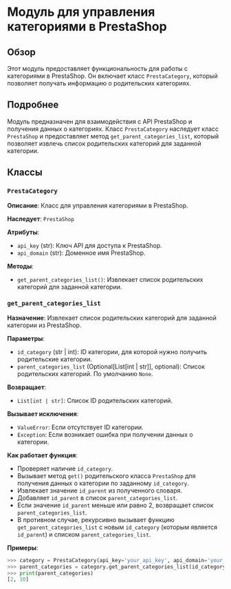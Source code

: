 # Модуль для управления категориями в PrestaShop

## Обзор

Этот модуль предоставляет функциональность для работы с категориями в PrestaShop. Он включает класс `PrestaCategory`, который позволяет получать информацию о родительских категориях. 

## Подробнее

Модуль предназначен для взаимодействия с API PrestaShop и получения данных о категориях. Класс `PrestaCategory` наследует класс `PrestaShop` и предоставляет метод `get_parent_categories_list`, который позволяет извлечь список родительских категорий для заданной категории.

## Классы

### `PrestaCategory`

**Описание**: Класс для управления категориями в PrestaShop.

**Наследует**: `PrestaShop` 

**Атрибуты**:

- `api_key` (str): Ключ API для доступа к PrestaShop.
- `api_domain` (str): Доменное имя PrestaShop.

**Методы**:

- `get_parent_categories_list()`: Извлекает список родительских категорий для заданной категории. 


### `get_parent_categories_list`

**Назначение**: Извлекает список родительских категорий для заданной категории из PrestaShop. 

**Параметры**:

- `id_category` (str | int): ID категории, для которой нужно получить родительские категории.
- `parent_categories_list` (Optional[List[int | str]], optional): Список родительских категорий. По умолчанию `None`.

**Возвращает**:

- `List[int | str]`: Список ID родительских категорий.

**Вызывает исключения**:

- `ValueError`: Если отсутствует ID категории.
- `Exception`: Если возникает ошибка при получении данных о категории.

**Как работает функция**:

- Проверяет наличие `id_category`. 
- Вызывает метод `get()` родительского класса `PrestaShop` для получения данных о категории по заданному `id_category`. 
- Извлекает значение `id_parent` из полученного словаря.
- Добавляет `id_parent` в список `parent_categories_list`.
- Если значение `id_parent` меньше или равно 2, возвращает список `parent_categories_list`.
- В противном случае, рекурсивно вызывает функцию `get_parent_categories_list` с новым `id_category` (которым является `id_parent`) и списком `parent_categories_list`.

**Примеры**:

```python
>>> category = PrestaCategory(api_key='your_api_key', api_domain='your_domain')
>>> parent_categories = category.get_parent_categories_list(id_category='10')
>>> print(parent_categories)
[2, 10]